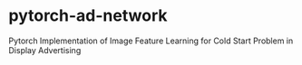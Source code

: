 # pytorch-ad-network
Pytorch Implementation of Image Feature Learning for Cold Start Problem in Display Advertising
